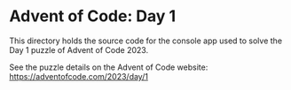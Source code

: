 # Advent of Code: Day 1

This directory holds the source code for the console app used to solve the
Day 1 puzzle of Advent of Code 2023.

See the puzzle details on the Advent of Code website: https://adventofcode.com/2023/day/1
